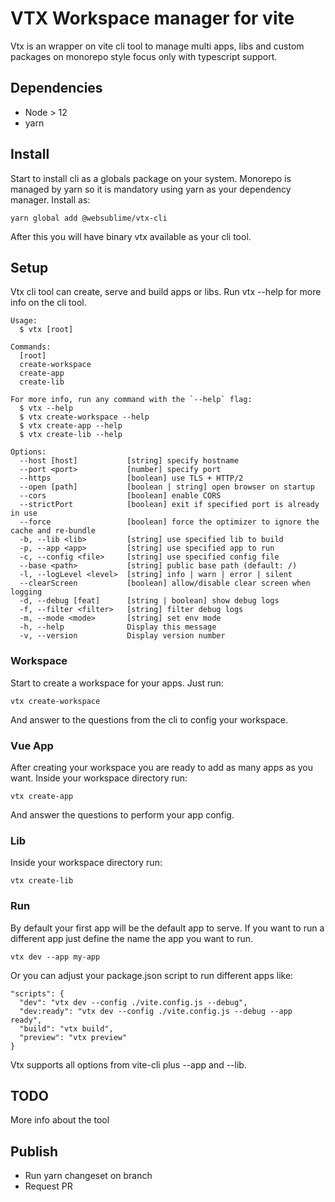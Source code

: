 # VTX Workspace manager for vite

Vtx is an wrapper on vite cli tool to manage multi apps, libs and custom packages on monorepo style focus only with typescript support.

## Dependencies

- Node > 12
- yarn

## Install
Start to install cli as a globals package on your system. Monorepo is managed by yarn so it is mandatory using yarn as your dependency manager.
Install as:

```
yarn global add @websublime/vtx-cli
```

After this you will have binary vtx available as your cli tool.

## Setup
Vtx cli tool can create, serve and build apps or libs. Run vtx --help for more info on the cli tool. 

```
Usage:
  $ vtx [root]

Commands:
  [root]
  create-workspace
  create-app
  create-lib

For more info, run any command with the `--help` flag:
  $ vtx --help
  $ vtx create-workspace --help
  $ vtx create-app --help
  $ vtx create-lib --help

Options:
  --host [host]           [string] specify hostname
  --port <port>           [number] specify port
  --https                 [boolean] use TLS + HTTP/2
  --open [path]           [boolean | string] open browser on startup
  --cors                  [boolean] enable CORS
  --strictPort            [boolean] exit if specified port is already in use
  --force                 [boolean] force the optimizer to ignore the cache and re-bundle
  -b, --lib <lib>         [string] use specified lib to build
  -p, --app <app>         [string] use specified app to run
  -c, --config <file>     [string] use specified config file
  --base <path>           [string] public base path (default: /)
  -l, --logLevel <level>  [string] info | warn | error | silent
  --clearScreen           [boolean] allow/disable clear screen when logging
  -d, --debug [feat]      [string | boolean] show debug logs
  -f, --filter <filter>   [string] filter debug logs
  -m, --mode <mode>       [string] set env mode
  -h, --help              Display this message
  -v, --version           Display version number
```

### Workspace
Start to create a workspace for your apps. Just run:

```
vtx create-workspace
```

And answer to the questions from the cli to config your workspace.

### Vue App
After creating your workspace you are ready to add as many apps as you want. Inside your workspace directory run:

```
vtx create-app
```

And answer the questions to perform your app config.

### Lib
Inside your workspace directory run:

```
vtx create-lib
```

### Run
By default your first app will be the default app to serve. If you want to run a different app just define the name the app you want to run.

```
vtx dev --app my-app
```

Or you can adjust your package.json script to run different apps like:

```
"scripts": {
  "dev": "vtx dev --config ./vite.config.js --debug",
  "dev:ready": "vtx dev --config ./vite.config.js --debug --app ready",
  "build": "vtx build",
  "preview": "vtx preview"
}
```

Vtx supports all options from vite-cli plus --app and --lib.

## TODO

More info about the tool

## Publish

- Run yarn changeset on branch
- Request PR